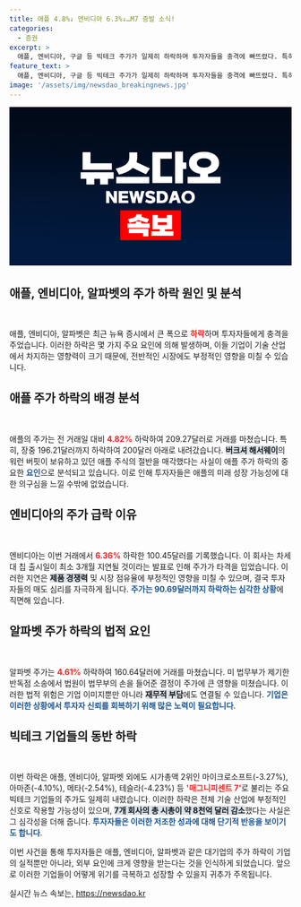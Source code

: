```yaml
---
title: 애플 4.8%↓ 엔비디아 6.3%↓…M7 증발 소식!
categories:
  - 증권
excerpt: >
  애플, 엔비디아, 구글 등 빅테크 주가가 일제히 하락하며 투자자들을 충격에 빠뜨렸다. 특히 워런 버핏의 애플 주식 매각과 엔비디아의 차세대 칩 지연 소식이 원인으로 떠오르며, 하루 만에 M7 시총 8000억 달러 감소!
feature_text: >
  애플, 엔비디아, 구글 등 빅테크 주가가 일제히 하락하며 투자자들을 충격에 빠뜨렸다. 특히 워런 버핏의 애플 주식 매각과 엔비디아의 차세대 칩 지연 소식이 원인으로 떠오르며, 하루 만에 M7 시총 8000억 달러 감소!
image: '/assets/img/newsdao_breakingnews.jpg'
---
```


<p><img src="/assets/img/newsdao_breakingnews.jpg" alt="firstkoreanews 속보" /></p>

<h2 data-ke-size="size26">애플, 엔비디아, 알파벳의 주가 하락 원인 및 분석</h2>

<p data-ke-size="size16">&nbsp;</p>

<p>애플, 엔비디아, 알파벳은 최근 뉴욕 증시에서 큰 폭으로 <b><span style="color: #ee2323;">하락</span></b>하며 투자자들에게 충격을 주었습니다. 이러한 하락은 몇 가지 주요 요인에 의해 발생하며, 이들 기업이 기술 산업에서 차지하는 영향력이 크기 때문에, 전반적인 시장에도 부정적인 영향을 미칠 수 있습니다.</p>

<h2 data-ke-size="size26">애플 주가 하락의 배경 분석</h2>

<p data-ke-size="size16">&nbsp;</p>

<p>애플의 주가는 전 거래일 대비 <b><span style="color: #ee2323;">4.82%</span></b> 하락하여 209.27달러로 거래를 마쳤습니다. 특히, 장중 196.21달러까지 하락하여 200달러 아래로 내려갔습니다. <b><span style="background-color: #21538527;">버크셔 해서웨이</span></b>의 워런 버핏이 보유하고 있던 애플 주식의 절반을 매각했다는 사실이 애플 주가 하락의 중요한 <b><span style="color: #1a5490;">요인</span></b>으로 분석되고 있습니다. 이로 인해 투자자들은 애플의 미래 성장 가능성에 대한 의구심을 느낄 수밖에 없었습니다.</p>

<h2 data-ke-size="size26">엔비디아의 주가 급락 이유</h2>

<p data-ke-size="size16">&nbsp;</p>

<p>엔비디아는 이번 거래에서 <b><span style="color: #ee2323;">6.36%</span></b> 하락한 100.45달러를 기록했습니다. 이 회사는 차세대 칩 출시일이 최소 3개월 지연될 것이라는 발표로 인해 주가가 타격을 입었습니다. 이러한 지연은 <b><span style="background-color: #21538527;">제품 경쟁력</span></b> 및 시장 점유율에 부정적인 영향을 미칠 수 있으며, 결국 투자자들의 매도 심리를 자극하게 됩니다. <b><span style="color: #1a5490;">주가는 90.69달러까지 하락하는 심각한 상황</span></b>에 직면해 있습니다.</p>

<h2 data-ke-size="size26">알파벳 주가 하락의 법적 요인</h2>

<p data-ke-size="size16">&nbsp;</p>

<p>알파벳 주가는 <b><span style="color: #ee2323;">4.61%</span></b> 하락하여 160.64달러에 거래를 마쳤습니다. 미 법무부가 제기한 반독점 소송에서 법원이 법무부의 손을 들어준 결정이 주가에 큰 영향을 미쳤습니다. 이러한 법적 위험은 기업 이미지뿐만 아니라 <b><span style="background-color: #21538527;">재무적 부담</span></b>에도 연결될 수 있습니다. <b><span style="color: #1a5490;">기업은 이러한 상황에서 투자자 신뢰를 회복하기 위해 많은 노력이 필요합니다</span></b>.</p>

<h2 data-ke-size="size26">빅테크 기업들의 동반 하락</h2>

<p data-ke-size="size16">&nbsp;</p>

<p>이번 하락은 애플, 엔비디아, 알파벳 외에도 시가총액 2위인 마이크로소프트(-3.27%), 아마존(-4.10%), 메타(-2.54%), 테슬라(-4.23%) 등 <b><span style="color: #ee2323;">'매그니피센트 7'</span></b>로 불리는 주요 빅테크 기업들의 주가도 일제히 내렸습니다. 이러한 하락은 전체 기술 산업에 부정적인 신호로 작용할 가능성이 있으며, <b><span style="background-color: #21538527;">7개 회사의 총 시총이 약 8천억 달러 감소</span></b>했다는 사실은 그 심각성을 더해 줍니다. <b><span style="color: #1a5490;">투자자들은 이러한 저조한 성과에 대해 단기적 반응을 보이기도 합니다</span></b>.</p>

<p data-ke-size="size16"></p>

<p>이번 사건을 통해 투자자들은 애플, 엔비디아, 알파벳과 같은 대기업의 주가 하락이 기업의 실적뿐만 아니라, 외부 요인에 크게 영향을 받는다는 것을 인식하게 되었습니다. 앞으로 이러한 기업들이 어떻게 위기를 극복하고 성장할 수 있을지 귀추가 주목됩니다.</p>
실시간 뉴스 속보는, <a href="https://newsdao.kr" rel="dofollow">https://newsdao.kr</a>


